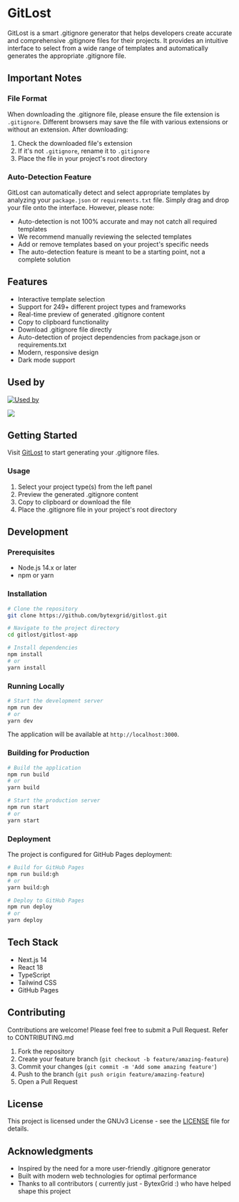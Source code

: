 # GitLost

GitLost is a smart .gitignore generator that helps developers create accurate and comprehensive .gitignore files for their projects. It provides an intuitive interface to select from a wide range of templates and automatically generates the appropriate .gitignore file.

## Important Notes

### File Format
When downloading the .gitignore file, please ensure the file extension is `.gitignore`. Different browsers may save the file with various extensions or without an extension. After downloading:
1. Check the downloaded file's extension
2. If it's not `.gitignore`, rename it to `.gitignore`
3. Place the file in your project's root directory

### Auto-Detection Feature
GitLost can automatically detect and select appropriate templates by analyzing your `package.json` or `requirements.txt` file. Simply drag and drop your file onto the interface. However, please note:
- Auto-detection is not 100% accurate and may not catch all required templates
- We recommend manually reviewing the selected templates
- Add or remove templates based on your project's specific needs
- The auto-detection feature is meant to be a starting point, not a complete solution

## Features

- Interactive template selection
- Support for 249+ different project types and frameworks
- Real-time preview of generated .gitignore content
- Copy to clipboard functionality
- Download .gitignore file directly
- Auto-detection of project dependencies from package.json or requirements.txt
- Modern, responsive design
- Dark mode support

## Used by

[![Used by](https://img.shields.io/badge/dynamic/json?color=blue&label=Used%20by&query=count&url=https%3A%2F%2Fraw.githubusercontent.com%2Fbytexgrid%2Fgitlost%2Fmain%2Fused-by.json)](https://github.com/bytexgrid/gitlost)

<a href="https://github.com/bytexgrid/gitlost/graphs/contributors">
  <img src="https://contrib.rocks/image?repo=bytexgrid/gitlost" />
</a>

## Getting Started

Visit [GitLost](https://bytexgrid.github.io/gitlost) to start generating your .gitignore files.

### Usage

1. Select your project type(s) from the left panel
2. Preview the generated .gitignore content
3. Copy to clipboard or download the file
4. Place the .gitignore file in your project's root directory

## Development

### Prerequisites

- Node.js 14.x or later
- npm or yarn

### Installation

```bash
# Clone the repository
git clone https://github.com/bytexgrid/gitlost.git

# Navigate to the project directory
cd gitlost/gitlost-app

# Install dependencies
npm install
# or
yarn install
```

### Running Locally

```bash
# Start the development server
npm run dev
# or
yarn dev
```

The application will be available at `http://localhost:3000`.

### Building for Production

```bash
# Build the application
npm run build
# or
yarn build

# Start the production server
npm run start
# or
yarn start
```

### Deployment

The project is configured for GitHub Pages deployment:

```bash
# Build for GitHub Pages
npm run build:gh
# or
yarn build:gh

# Deploy to GitHub Pages
npm run deploy
# or
yarn deploy
```

## Tech Stack

- Next.js 14
- React 18
- TypeScript
- Tailwind CSS
- GitHub Pages

## Contributing

Contributions are welcome! Please feel free to submit a Pull Request.
Refer to CONTRIBUTING.md

1. Fork the repository
2. Create your feature branch (`git checkout -b feature/amazing-feature`)
3. Commit your changes (`git commit -m 'Add some amazing feature'`)
4. Push to the branch (`git push origin feature/amazing-feature`)
5. Open a Pull Request

## License

This project is licensed under the GNUv3 License - see the [LICENSE](LICENSE) file for details.

## Acknowledgments

- Inspired by the need for a more user-friendly .gitignore generator
- Built with modern web technologies for optimal performance
- Thanks to all contributors ( currently just - BytexGrid :) who have helped shape this project
